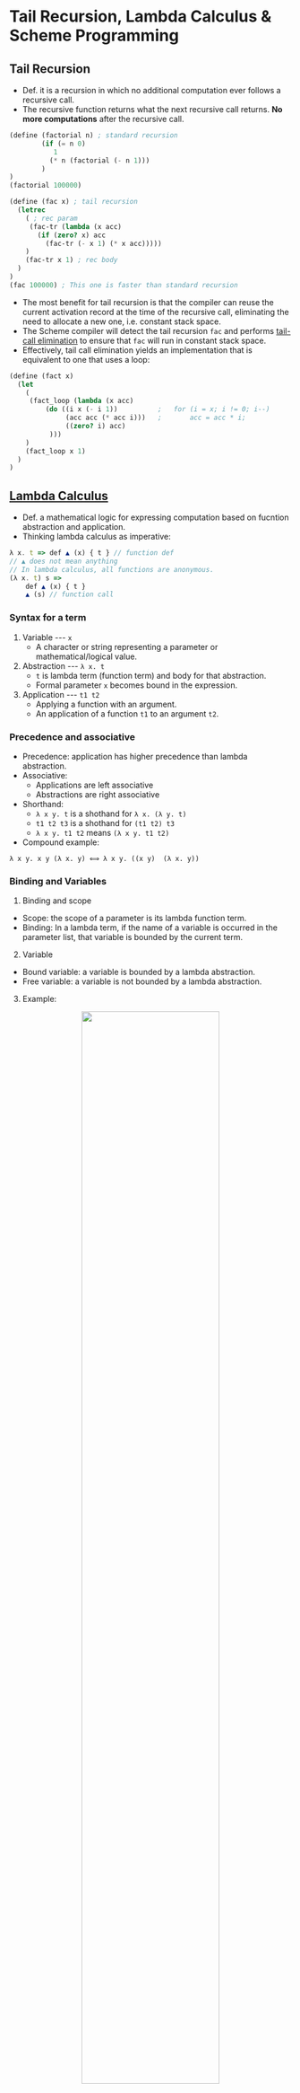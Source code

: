# Tail Recursion, Lambda Calculus & Scheme Programming
## Tail Recursion
- Def. it is a recursion in which no additional computation ever follows a recursive call.
- The recursive function returns what the next recursive call returns. **No more computations** after the recursive call.
```scheme
(define (factorial n) ; standard recursion
        (if (= n 0) 
           1 
          (* n (factorial (- n 1)))
        )
)
(factorial 100000)

(define (fac x) ; tail recursion
  (letrec
    ( ; rec param
     (fac-tr (lambda (x acc)
       (if (zero? x) acc
         (fac-tr (- x 1) (* x acc)))))
    )
    (fac-tr x 1) ; rec body
  )
)
(fac 100000) ; This one is faster than standard recursion
```
- The most benefit for tail recursion is that the compiler can reuse the current activation record at the time of the recursive call, eliminating the need to allocate a new one, i.e. constant stack space.
- The Scheme compiler will detect the tail recursion `fac` and performs [tail-call elimination](https://stackoverflow.com/a/310980) to ensure that `fac` will run in constant stack space. 
- Effectively, tail call elimination yields an implementation that is equivalent to one that uses a loop:
```scheme
(define (fact x)
  (let
    (
     (fact_loop (lambda (x acc)
         (do ((i x (- i 1))          ;   for (i = x; i != 0; i--)
              (acc acc (* acc i)))   ;       acc = acc * i;
              ((zero? i) acc)
          )))
    )
    (fact_loop x 1)
  )
)
```

## [Lambda Calculus](https://en.wikipedia.org/wiki/Lambda_calculus)
- Def. a mathematical logic for expressing computation based on fucntion abstraction and application.
- Thinking lambda calculus as imperative:
```javascript
λ x. t => def ▲ (x) { t } // function def
// ▲ does not mean anything
// In lambda calculus, all functions are anonymous.
(λ x. t) s => 
	def ▲ (x) { t } 
	▲ (s) // function call
```

### Syntax for a term
1. Variable --- `x`
    - A character or string representing a parameter or mathematical/logical value.
2. Abstraction --- `λ x. t`
    - `t` is lambda term (function term) and body for that abstraction.
    - Formal parameter `x` becomes bound in the expression.
3. Application --- `t1 t2`
    - Applying a function with an argument.
    - An application of a function `t1` to an argument `t2`.

### Precedence and associative
- Precedence: application has higher precedence than lambda abstraction.
- Associative: 
	- Applications are left associative
	- Abstractions are right associative
- Shorthand:
	- `λ x y. t` is a shothand for `λ x. (λ y. t)`
	- `t1 t2 t3` is a shothand for `(t1 t2) t3`
	- `λ x y. t1 t2` means `(λ x y. t1 t2)`
- Compound example:
```
λ x y. x y (λ x. y) ⟺ λ x y. ((x y)  (λ x. y))
```

### Binding and Variables
1. Binding and scope
  - Scope: the scope of a parameter is its lambda function term.
  - Binding: In a lambda term, if the name of a variable is occurred in the parameter list, that variable is bounded by the current term.
2. Variable
  - Bound variable: a variable is bounded by a lambda abstraction.
  - Free variable: a variable is not bounded by a lambda abstraction.
3. Example:
<p align="center">
<img src="img/bound.png" height="70%" width="70%">
</p>

**Question: How to determine the free variable?**
- Think about this question as how to determine variable scoping (static). 
- We could construct an abstract syntax tree (AST) to determine the variable's scoping, for instance:
```
(λ x. (λ y. x (z y))) y
```
will have this AST:
```
    app
   /   \
  λ x  *y*
   |
  λ y
   |
  app
 /   \
x    app
    /   \
  *z*     y
```
- All the using occurrences of variables in the term are the ones that label the leaves of the tree (`x`, `z`, `y`, `y`)
- To determine binding, for each occurrence, we trace back to its ancestors, the first λ that binds the variable starting from the leaf is the one that the leaf refers to.
- As you can see, when you traverse for each occurrence, two variables are free.

- Abstract syntax tree is very useful when you find a set of free variables inside a complicate lambda expression:
<p align="center">
<img src="img/ast.png" height="70%" width="70%">
</p>

#### Exercise
```
λ x . (λ x. (λ y. x) y) z x
```
**Question: What is the set of free variables in this term?**
	<details><summary>Solution</summary>
	<p>
		λ x . (λ x. (λ y. x) **y**) **z** x <br />
		Free variables are **y** and **z**.
         </p></details>

### Alpha renaming (α convension)
- Def. Alpha-renaming is a way to change a bound variable names.
- **Renaming rules**
    - Only bound variables can be renamed, not free variables.
    - Renaming consistency: if we rename `x` in a term `λ x. t`, all occurrences of `x` in `t` must be replaced by `y`. 
        - `λ x. t =a= λ y. t <rename x to y>`
    - Renaming capture-avoiding: if we rename `x` in a term `λ x. t`, for every subterm `t'` inside `t`, if `t'` has a variable `x` that **is bound to** by current `λ x. t`, then `y` must be free in term `t'` by the renaming. Otherwise, you should do renaming for `y` firstly to free `y`.
    	- For instance, `(λ x. (λ y. y x)) <rename x to y> -> (λ y. (λ y. y y))` is not allowed, because `y` does not occur free in `(λ y. y x)`.
		```
		(λ x. (λ y. y x)) <rename x to y> =a= 
		(λ x. (λ y. y x) <rename y to z> ) <rename x to y> =a= 
		(λ x. (λ z. z x)) <rename x to y> =a=
		(λ y. (λ z. z y))
		```
- Renaming examples:
	- `λ y. x y <rename y to z> =a= λ z. x z`
	- `λ x . (λ x. (λ y. x) y) z x <rename outer x to w> =a= λ w . (λ x. (λ y. x) y) z w`

### Evaluation via reduction (β reduction)
- Def. A technique to evaluate lambda expression
- Reduction rule: `(λ x. t) s = t[s/x]`
    - `t[s/x]`: for the term `t`, substitute all occurrences of `x` that are bounded by current `λ x. t` to the term `s`.
    - Normal form (reduction's result): an expression cannot be reducted any further.
- Evaluation strategy
    - Normal order: reduce the outermost “redex” first. 
        - `(λ x. (λ y. x y)) ((λ x. x) z) = λ y. ((λ x. x) z) y = λ y. z y`
    - Applicative order: arguments to a function application are evaluated first, from left to right before the function application itself is evaluated.
        - `(λ x. (λ y. x y)) ((λ x. x) z) = (λ x. (λ y. x y)) z = λ y. z y`
    - You can combine these two order strategies during reduction, but the only way to get a terminating reduction is using normal order if the terminating reduction exists.

**Question: How to do the β reduction by giving a lambda expression?**
- My solution is:
	- Before each reduction step, choose one evaluation order or combined
	- Once you selected the application, check if the function needs to do alpha-renaming.
	- Repeat above two steps until no reduction could be made (From outer to inner).

### Renaming & Reduction Examples
1. **Question: How does β reduction relate to α renaming?**
Consider the following examples:
- Example 1:
```
	(λ x. x) x
=> (λ x. x) x         ; x conflicts with abstraction: rename x to z 
=> (λ z. z) x         ; do one step reduction for λ z
=> x
```
- Example 2:
```
	(λ x. (λ x. x) x) (λ x. (λ x. x) x)  #|Evaluate by applicative order|# 
=> (λ x. (λ x. x) x) (λ x. (λ x. x) x)  ; evaluate the argument first, right most x conflicts with λ x: rename x to z
=> (λ x. (λ x. x) x) (λ x. (λ z. z) x)  ; do one step reduction for λ z
=> (λ x. (λ x. x) x) (λ x. x) ; right λ x conflicts with left λ x: rename left x to y
=> (λ y. (λ x. x) y) (λ x. x) ; do one step reduction for λ y
=> (λ x. x) (λ x. x) ; right λ x conflicts with left λ x: rename left x to w
=> (λ w. w) (λ x. x) ; do one step reduction for λ w
=> λ x. x
```
2. Consider the church encodings, we know that:
```
iszero = (λ n. n (λ x. false) true)
0 = (λ s z. z)
1 = (λ s z. s z)
true = (λ x y. x)
false = (λ x y. y)
```
**Question: How do we compute `iszero 1` to get `false` via beta reduction?**
```
    iszero 1                           #|Evaluate by normal order|# 
=> (λ n. n (λ x. false) true) 1        ; by def of iszero
=> 1 (λ x. false) true                 ; do one step reduction for λ n
=> (λ s z. s z) (λ x. false) true      ; by def of 1
=> ((λ s z. s z) (λ x. false)) true    ; application are left associative
=> (λ z. (λ x. false) z) true          ; do one step reduction for λ s
=> (λ x. false) true                   ; do one step reduction for λ z
=> false                               ; do one step reduction for λ x
```

## Scheme Programming
- If you want to learn more about scheme programming, here is [an online wiki](https://wiki.call-cc.org/man/4/The%20R5RS%20standard) you could take a look.
- I suggest you to read: 
	- [Section 2.1](https://wiki.call-cc.org/man/4/The%20R5RS%20standard#primitive-expression-types), section 2.2.1 ~ 2.2.3
	- [Section 3](https://wiki.call-cc.org/man/4/The%20R5RS%20standard#program-structure)
	- Section [4.3.1](https://wiki.call-cc.org/man/4/The%20R5RS%20standard#pairs-and-lists) ~ 4.3.2

### Syntax
For scheme, an expression is either an atom or a list. All expressions use prefix notation.
1. Atom: constants (numbers and Booleans) or symbols (variables and inbuilt functions)
2. List: be nested to form trees.
```scheme
; single line comment
#|
comment multiple lines
|#

; Constants
1 ; integer
#t; boolean

; Symbols
(define x 1)
> x
1
> (let ((x 1)) x)
1
```
### Semantics
The rules for evaluating Scheme programs:
- A constant evaluates to itself
- A symbol evaluates to its current binding
- A list must be:
    - A form (e.g. `if`, `lambda`), or
    - A function application:
        - the first element of the list must evaluate to a function
        - the remaining elements are the actual parameters

#### List manipulation
The inbuilt list data type provides one constant and three primitive operations:
- Basic forms
	- `'()`: the empty list
	- `list`: construct a list from given data
	```scheme
	> '()
	()
	> (list 2 #t "mac") ; or '(2 #t "mac")
	(2 #t "mac")
	> (cons 1 (cons 2 (cons 3 (cons 4 (cons 5 '())))))
	(1 2 3 4 5)
	``` 
- Other operations
	- `cons`: prepend an element to a list
	- `car`: get the head of a list
	- `cdr`: get the tail of a list
	```scheme
	> (car '( this is a list of symbols ))
	this
	> (cdr '( this is a list of symbols ))
	(is a list of symbols)
	> (car '())
	; car: contract violation
	;   expected: pair?
	;   given: '()
	```
- Note that, the above operations come from [dotted pair](https://wiki.call-cc.org/man/4/The%20R5RS%20standard#pairs-and-lists).

#### Lambda expression
Scheme supports implementing anonymous functions that are similar to lambda terms in the lambda calculus.
```scheme
(lambda (x y) (* x y))
```

#### Contol constructs
Conditional expressions take the form
```scheme
(if condition expr1 expr2)
```
or more general form:
```scheme
(cond
  (pred1 expr1)
  (pred2 expr2)
  ...
  (else exprn))
```
#### Binding constructs
There are three binding constructs:
- `let`: The `let` form evaluates all the `inits` in the current environment; it will introduces the variables `x1` to `xn` simultaneously. The scope of these bindings is `body`.
```scheme
(let
  ((x1 init1) (x2 init2) ... (xn initn))
  body)
```
Think about `let` as a block like this:
``` scala
{
  val x1, ..., xn = init1, ..., initn
  body
}
```
- `let*`: The `let *` form evaluates each binding from left to right, and each binding is done in an environment in which the previous bindings are visible.
```scheme
(let*
  ((x1 init1) (x2 init2) ... (xn initn))
  body)
```
Think about `let*` as a block like this:
``` scala
{
  val x1 = init1
  ...
  val xn = initn
  body
}
```
- `letrec`: the letrec form can be used to define (mutually) recursive functions. 
```scheme
(letrec
  ((x1 init1) (x2 init2) ... (xn initn))
  body)
```

### Exercise
1. Installation: follow [this link](https://racket-lang.org/) to download DrRacket. When you finish installation, open `recitation.rkt` and click the lower left corner to choose languages. Click 'Other languages' and use 'R5RS' as your scheme compiler.
2. `rev`: define a function `rev` to reverse a list such as:
```scheme
> (rev '(1 2 3))
(3 2 1)
> (rev '(1 (2 3) 4))
(4 (2 3) 1)
```
- Intuition: you can use an auxiliary function to take two lists: one for extracting element from the origin list and another for constructing the reversed list.
- Sample code:
```scheme
; reverse a list
(define (rev ls)
  (letrec
    ((rev_acc (lambda (acc rv)
       (if (null? acc) rv
         (rev_acc (cdr acc) (cons (car acc) rv))))))
         (rev_acc ls '()))
)
```
3. `fold` function (optional): it is [a function](https://en.wikipedia.org/wiki/Fold_(higher-order_function)) to process a collection in a order recursively by applying an external function to each data to build a return value. Thus, the parameter contains
	- A collection, typically a list or an array.
	- An external function `f` to apply with two parameters:
		- Terminal value `z` - the value for aggregating results to return.
		- Element inside the list
- `foldl`: define a function `foldl` that crosses the list from the begin to the end and recursively fold the list into a single terminal value. So, this function will take a function `f` as parameter, a single value `z` and a list `ls` for traversal. Moreover, for fuction `f`, it will takes two value, the first is an element in the list `ls` and second is the single value `z`.
	- For instance:
	```scheme
	> (foldl + 0 '(1 2 3 4 5)) ; sum of the list
	15
	> (foldl (lambda (x z) (+ 1 z)) 0 '(1 2 3 4)) ; length of the list
	4 
	```
	- Intuition: Your implementation should iterate the list `ls` and recursively call function `foldl` to fold the list into a single value as `f (car ls) z` as `z` for next iteration.
		- This means you 'reduce' each result by applying function `f` with `z` from the head to the tail.
	- Here is an example that how `foldl` works (picture from [WIKI](https://en.wikipedia.org/wiki/Wikipedia:Image_use_policy)):
	<p align="center">
	<img src="img/foldl.png" height="60%" width="60%">
	</p>
	
	- Sample code:
	```scheme
	(define (foldl f z ls)
	  (cond
	    ((null? ls) z)
	    (else (foldl f (f (car ls) z) (cdr ls)))
	    )
	)
	```
	- You can also use `foldl` for defining `rev`:
	```scheme
	(define (rev ls) (foldl cons '() ls))
	```

- `foldr`: For `foldr`, it is very similar like `foldl` except you iterate the list from end to the begin. Here is an example that how `foldr` works (picture from [WIKI](https://en.wikipedia.org/wiki/Wikipedia:Image_use_policy)):
<p align="center">
<img src="img/foldr.png" height="60%" width="60%">
</p>

- This means you 'reduce' the list to get each result by applying function `f` with `z` from the lastest value to the head.
- You can also use `foldr` for defining `map`:
```scheme
(define (map fun lst)
  (foldr (lambda (x y) (cons (fun x) y))
         '() lst
  )
)
```
4. `filter`

#### Unit testing
If you prefer giving the test case during your implementation, here is one package very useful:
```scheme
; Unit tests
(#%require rackunit)
```
Suppose you wanna creat a test for `rev`, we could use function `check-equal?` for assertion:
```scheme
; rev
(check-equal?
 (rev '())
 '())

(check-equal?
 (rev '(1 2 3))
 '(3 2 1))
```
